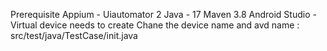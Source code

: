 
Prerequisite Appium - Uiautomator 2 Java - 17 Maven 3.8 Android Studio - Virtual device needs to create Chane the device name and avd name : src/test/java/TestCase/init.java
